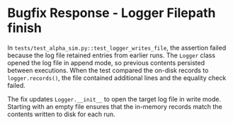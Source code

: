 # Bugfix Response - Logger Filepath finish

In `tests/test_alpha_sim.py::test_logger_writes_file`, the assertion failed
because the log file retained entries from earlier runs. The `Logger` class
opened the log file in append mode, so previous contents persisted between
executions. When the test compared the on-disk records to `logger.records()`,
the file contained additional lines and the equality check failed.

The fix updates `Logger.__init__` to open the target log file in write mode.
Starting with an empty file ensures that the in-memory records match the
contents written to disk for each run.
